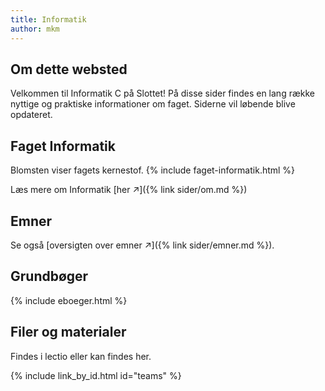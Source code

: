 ```yaml
---
title: Informatik
author: mkm
---
```

## Om dette websted
Velkommen til Informatik C på Slottet! På disse sider findes en lang række nyttige og praktiske informationer om faget. Siderne vil løbende blive opdateret.

## Faget Informatik
Blomsten viser fagets kernestof.
{% include faget-informatik.html %}

Læs mere om Informatik [her &#x2197;]({% link sider/om.md %})

## Emner
Se også [oversigten over emner &#x2197;]({% link sider/emner.md %}).

## Grundbøger
{% include eboeger.html %}

## Filer og materialer
Findes i lectio eller kan findes her.

{% include link_by_id.html id="teams" %}



